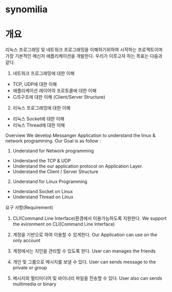 # synomilia

# 개요
리눅스 프로그래밍 및 네트워크 프로그래밍을 이해하기위하여 시작하는 프로젝트이며 가장 기본적인 메신저 애플리케이션을 개발한다.
우리가 이루고자 하는 목표는 다음과 같다. 
1. 네트워크 프로그래밍에 대한 이해 
- TCP, UDP에 대한 이해
- 애플리케이션 레이어의 프로토콜에 대한 이해 
- C/S구조에 대한 이해 (Client/Server Structure)
2. 리눅스 프로그래밍에 대한 이해
- 리눅스 Socket에 대한 이해
- 리눅스 Thread에 대한 이해

Overview
We develop Messanger Application to understand the linux & network programming.
Our Goal is as follow : 
1. Understand for Network programming
- Understand the TCP & UDP
- Understand the our application protocol on Application Layer.
- Understand the Client / Server Structure
2. Understand for Linux Programming
- Understand Socket on Linux
- Understand Thread on Linux


요구 사항(Requirement)
1. CLI(Command Line Interface)환경에서 이용가능하도록 지원한다.
We support the evironment on CLI(Command Line Interface)

2. 계정을 기반으로 하여 이용할 수 있게한다.
Our Application can use on the only account

3. 계정에서는 지인을 관리할 수 있도록 한다.
User can manages the friends

4. 개인 및 그룹으로 메시지를 보낼 수 있다.
User can sends message to the private or group

5. 메시지외 멀티미디어 및 바이너리 파일을 전송할 수 있다.
User also can sends multimedia or binary

